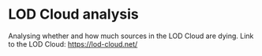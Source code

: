 # LOD Cloud analysis

Analysing whether and how much sources in the LOD Cloud are dying.
Link to the LOD Cloud: https://lod-cloud.net/
